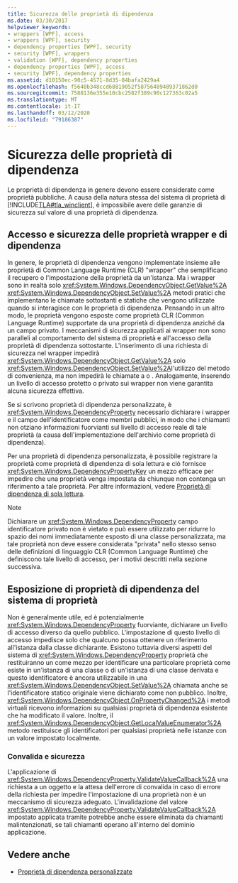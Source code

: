 ```yaml
---
title: Sicurezza delle proprietà di dipendenza
ms.date: 03/30/2017
helpviewer_keywords:
- wrappers [WPF], access
- wrappers [WPF], security
- dependency properties [WPF], security
- security [WPF], wrappers
- validation [WPF], dependency properties
- dependency properties [WPF], access
- security [WPF], dependency properties
ms.assetid: d10150ec-90c5-4571-8d35-84bafa2429a4
ms.openlocfilehash: f5640b348ccd68819052f58756489489371862d0
ms.sourcegitcommit: 7588136e355e10cbc2582f389c90c127363c02a5
ms.translationtype: MT
ms.contentlocale: it-IT
ms.lasthandoff: 03/12/2020
ms.locfileid: "79186387"
---
```

# <a name="dependency-property-security"></a>Sicurezza delle proprietà di dipendenza
Le proprietà di dipendenza in genere devono essere considerate come proprietà pubbliche. A causa della natura stessa del sistema di proprietà di [!INCLUDE[TLA#tla_winclient](../../../../includes/tlasharptla-winclient-md.md)], è impossibile avere delle garanzie di sicurezza sul valore di una proprietà di dipendenza.  

<a name="AccessSecurity"></a>
## <a name="access-and-security-of-wrappers-and-dependency-properties"></a>Accesso e sicurezza delle proprietà wrapper e di dipendenza  
 In genere, le proprietà di dipendenza vengono implementate insieme alle proprietà di Common Language Runtime (CLR) "wrapper" che semplificano il recupero o l'impostazione della proprietà da un'istanza. Ma i wrapper sono in realtà solo <xref:System.Windows.DependencyObject.GetValue%2A> <xref:System.Windows.DependencyObject.SetValue%2A> metodi pratici che implementano le chiamate sottostanti e statiche che vengono utilizzate quando si interagisce con le proprietà di dipendenza. Pensando in un altro modo, le proprietà vengono esposte come proprietà CLR (Common Language Runtime) supportate da una proprietà di dipendenza anziché da un campo privato. I meccanismi di sicurezza applicati ai wrapper non sono paralleli al comportamento del sistema di proprietà e all'accesso della proprietà di dipendenza sottostante. L'inserimento di una richiesta di sicurezza nel wrapper impedirà <xref:System.Windows.DependencyObject.GetValue%2A> solo <xref:System.Windows.DependencyObject.SetValue%2A>l'utilizzo del metodo di convenienza, ma non impedirà le chiamate a o . Analogamente, inserendo un livello di accesso protetto o privato sui wrapper non viene garantita alcuna sicurezza effettiva.  
  
 Se si scrivono proprietà di dipendenza personalizzate, è <xref:System.Windows.DependencyProperty> necessario dichiarare i wrapper e il campo dell'identificatore come membri pubblici, in modo che i chiamanti non otziano informazioni fuorvianti sul livello di accesso reale di tale proprietà (a causa dell'implementazione dell'archivio come proprietà di dipendenza).  
  
 Per una proprietà di dipendenza personalizzata, è possibile registrare la proprietà come proprietà di dipendenza di sola lettura e ciò fornisce <xref:System.Windows.DependencyPropertyKey> un mezzo efficace per impedire che una proprietà venga impostata da chiunque non contenga un riferimento a tale proprietà. Per altre informazioni, vedere [Proprietà di dipendenza di sola lettura](read-only-dependency-properties.md).  
  
> [!NOTE]
> Dichiarare un <xref:System.Windows.DependencyProperty> campo identificatore privato non è vietato e può essere utilizzato per ridurre lo spazio dei nomi immediatamente esposto di una classe personalizzata, ma tale proprietà non deve essere considerata "privata" nello stesso senso delle definizioni di linguaggio CLR (Common Language Runtime) che definiscono tale livello di accesso, per i motivi descritti nella sezione successiva.  
  
<a name="PropertySystemExposure"></a>
## <a name="property-system-exposure-of-dependency-properties"></a>Esposizione di proprietà di dipendenza del sistema di proprietà  
 Non è generalmente utile, ed è potenzialmente <xref:System.Windows.DependencyProperty> fuorviante, dichiarare un livello di accesso diverso da quello pubblico. L'impostazione di questo livello di accesso impedisce solo che qualcuno possa ottenere un riferimento all'istanza dalla classe dichiarante. Esistono tuttavia diversi aspetti del sistema di <xref:System.Windows.DependencyProperty> proprietà che restituiranno un come mezzo per identificare una particolare proprietà come esiste in un'istanza di una classe o di un'istanza di una classe derivata e questo identificatore è ancora utilizzabile in una <xref:System.Windows.DependencyObject.SetValue%2A> chiamata anche se l'identificatore statico originale viene dichiarato come non pubblico. Inoltre, <xref:System.Windows.DependencyObject.OnPropertyChanged%2A> i metodi virtuali ricevono informazioni su qualsiasi proprietà di dipendenza esistente che ha modificato il valore. Inoltre, il <xref:System.Windows.DependencyObject.GetLocalValueEnumerator%2A> metodo restituisce gli identificatori per qualsiasi proprietà nelle istanze con un valore impostato localmente.  
  
### <a name="validation-and-security"></a>Convalida e sicurezza  
 L'applicazione di <xref:System.Windows.DependencyProperty.ValidateValueCallback%2A> una richiesta a un oggetto e la attesa dell'errore di convalida in caso di errore della richiesta per impedire l'impostazione di una proprietà non è un meccanismo di sicurezza adeguato. L'invalidazione del valore <xref:System.Windows.DependencyProperty.ValidateValueCallback%2A> impostato applicata tramite potrebbe anche essere eliminata da chiamanti malintenzionati, se tali chiamanti operano all'interno del dominio applicazione.  
  
## <a name="see-also"></a>Vedere anche

- [Proprietà di dipendenza personalizzate](custom-dependency-properties.md)
